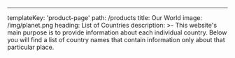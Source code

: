 ---
templateKey: 'product-page'
path: /products
title: Our World
image: /img/planet.png
heading: List of Countries
description: >-
  This website's main purpose is to provide information about each
  individual country. Below you will find a list of country names that contain
  information only about that particular place.
